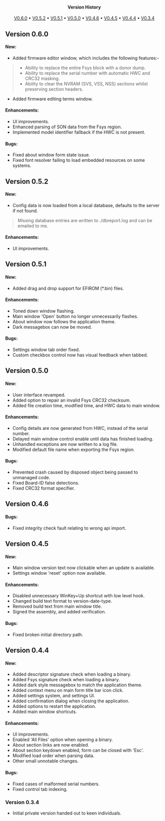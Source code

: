 <h4 align="center">Version History</h4>
<p align="center">
  <a href="#version-060">V0.6.0</a> •
  <a href="#version-052">V0.5.2</a> •
  <a href="#version-051">V0.5.1</a> •
  <a href="#version-050">V0.5.0</a> •
  <a href="#version-046">V0.4.6</a> •
  <a href="#version-045">V0.4.5</a> •
  <a href="#version-044">V0.4.4</a> •
  <a href="#version-034">V0.3.4</a>
</p>

## Version 0.6.0

#### New:
- Added firmware editor window, which includes the following features:-
> - Ability to replace the entire Fsys block with a donor dump.
> - Ability to replace the serial number with automatic HWC and CRC32 masking.
> - Ability to clear the NVRAM (SVS, VSS, NSS) sections whilst preserving section headers.
- Added firmware editing terms window.

#### Enhancements:
- UI improvements.
- Enhanced parsing of SON data from the Fsys region.
- Implemented model identifier fallback if the HWC is not present.

#### Bugs:
- Fixed about window form state issue.
- Fixed font resolver failing to load embedded resources on some systems.

## Version 0.5.2

#### New:
- Config data is now loaded from a local database, defaults to the server if not found.
> Missing database entries are written to ./dbreport.log and can be emailed to me.

#### Enhancements:
- UI improvements.

## Version 0.5.1

#### New:
- Added drag and drop support for EFIROM (*.bin) files.

#### Enhancements:
- Toned down window flashing.
- Main window 'Open' button no longer unnecessarily flashes.
- About window now follows the application theme.
- Dark messagebox can now be moved.

#### Bugs:
- Settings window tab order fixed.
- Custom checkbox control now has visual feedback when tabbed.

## Version 0.5.0

#### New:
- User interface revamped.
- Added option to repair an invalid Fsys CRC32 checksum.
- Added file creation time, modified time, and HWC data to main window.

#### Enhancements:
- Config details are now generated from HWC, instead of the serial number.
- Delayed main window control enable until data has finished loading.
- Unhandled exceptions are now written to a log file.
- Modified default file name when exporting the Fsys region.

#### Bugs:
- Prevented crash caused by disposed object being passed to unmanaged code.
- Fixed Board-ID false detections.
- Fixed CRC32 format specifier.

## Version 0.4.6

#### Bugs:
- Fixed integrity check fault relating to wrong api import.

## Version 0.4.5

#### New:
- Main window version text now clickable when an update is available.
- Settings window 'reset' option now available.

#### Enhancements:
- Disabled unnecessary WinKey+Up shortcut with low level hook.
- Changed build text format to version-date-type.
- Removed build text from main window title.
- Signed the assembly, and added verification.

#### Bugs:
- Fixed broken initial directory path.

## Version 0.4.4

#### New:
- Added descriptor signature check when loading a binary.
- Added Fsys signature check when loading a binary.
- Added dark style messagebox to match the application theme.
- Added context menu on main form title bar icon click.
- Added settings system, and settings UI.
- Added confirmation dialog when closing the application.
- Added options to restart the application.
- Added main window shortcuts.

#### Enhancements:
- UI improvements.
- Enabled 'All Files' option when opening a binary.
- About section links are now enabled.
- About section keydown enabled, form can be closed with 'Esc'.
- Modified load order when parsing data.
- Other small unnotable changes.

#### Bugs:
- Fixed cases of malformed serial numbers.
- Fixed control tab indexing.

### Version 0.3.4

- Initial private version handed out to keen individuals.
